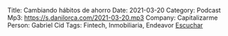 Title: Cambiando hábitos de ahorro
Date: 2021-03-20
Category: Podcast
Mp3: https://s.danilorca.com/2021-03-20.mp3
Company: Capitalizarme
Person: Gabriel Cid
Tags: Fintech, Inmobiliaria, Endeavor
<a href="https://s.danilorca.com/2021-03-20.mp3" type="audio/mpeg">
Escuchar
</a>
